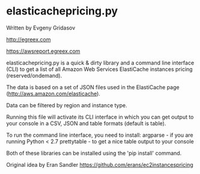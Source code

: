 elasticachepricing.py
=====================

Written by Evgeny Gridasov     

http://egreex.com

https://awsreport.egreex.com


elasticachepricing.py is a quick & dirty library and a command line interface (CLI)
to get a list of all Amazon Web Services ElastiCache instances pricing (reserved/ondemand).

The data is based on a set of JSON files used in the ElastiCache page (http://aws.amazon.com/elasticache).

Data can be filtered by region and instance type.

Running this file will activate its CLI interface in which you can get output to your console in a CSV, JSON and table formats (default is table).

To run the command line interface, you need to install:
argparse - if you are running Python < 2.7
prettytable - to get a nice table output to your console

Both of these libraries can be installed using the 'pip install' command.

Original idea by Eran Sandler https://github.com/erans/ec2instancespricing

